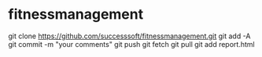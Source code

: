 # fitnessmanagement
git clone https://github.com/successsoft/fitnessmanagement.git
git add -A
git commit -m "your comments"
git push 
git fetch
git pull
git add report.html
